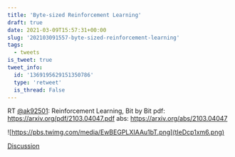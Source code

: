 ```yaml
---
title: 'Byte-sized Reinforcement Learning'
draft: true
date: 2021-03-09T15:57:31+00:00
slug: '202103091557-byte-sized-reinforcement-learning'
tags:
  - tweets
is_tweet: true
tweet_info:
  id: '1369195629151350786'
  type: 'retweet'
  is_thread: False
---
```




RT [@ak92501](https://x.com/ak92501): Reinforcement Learning, Bit by Bit
pdf: <https://arxiv.org/pdf/2103.04047.pdf>
abs: <https://arxiv.org/abs/2103.04047> 

![https://pbs.twimg.com/media/EwBEGPLXIAAu1bT.png](tIeDcp1xm6.png)

[Discussion](https://x.com/sytelus/status/1369195629151350786)

